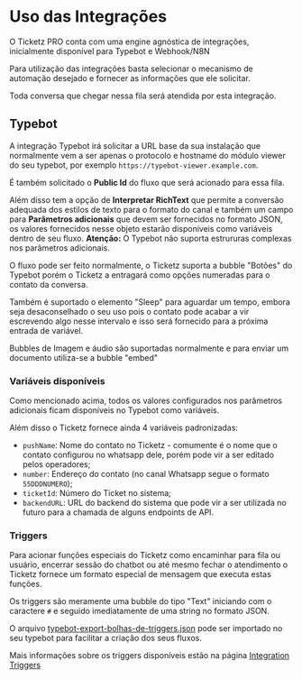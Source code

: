 Uso das Integrações
===================

O Ticketz PRO conta com uma engine agnóstica de integrações, inicialmente
disponível para Typebot e Webhook/N8N

Para utilização das integrações basta selecionar o mecanismo de automação
desejado e fornecer as informações que ele solicitar.

Toda conversa que chegar nessa fila será atendida por esta integração.

Typebot
-------

A integração Typebot irá solicitar a URL base da sua instalação que 
normalmente vem a ser apenas o protocolo e hostname do módulo viewer do seu
typebot, por exemplo `https://typebot-viewer.example.com`.

É também solicitado o **Public Id** do fluxo que será acionado para
essa fila.

Além disso tem a opção de **Interpretar RichText** que permite a conversão
adequada dos estilos de texto para o formato do canal e também um campo
para **Parâmetros adicionais** que devem ser fornecidos no formato
JSON, os valores fornecidos nesse objeto estarão disponíveis como variáveis
dentro de seu fluxo. **Atenção:** O Typebot não suporta estrururas
complexas nos parâmetros adicionais.

O fluxo pode ser feito normalmente, o Ticketz suporta a bubble "Botões"
do Typebot porém o Ticketz a entragará como opções numeradas para o
contato da conversa.

Também é suportado o elemento "Sleep" para aguardar um tempo, embora
seja desaconselhado o seu uso pois o contato pode acabar a vir escrevendo
algo nesse intervalo e isso será fornecido para a próxima entrada de
variável.

Bubbles de Imagem e áudio são suportadas normalmente e para enviar
um documento utiliza-se a bubble "embed"

### Variáveis disponíveis

Como mencionado acima, todos os valores configurados nos parâmetros
adicionais ficam disponíveis no Typebot como variáveis.

Além disso o Ticketz fornece ainda 4 variáveis padronizadas:

* `pushName`: Nome do contato no Ticketz - comumente é o nome que
  o contato configurou no whatsapp dele, porém pode vir a ser
  editado pelos operadores;
* `number`: Endereço do contato (no canal Whatsapp segue o formato `55DDDNUMERO`);
* `ticketId`: Número do Ticket no sistema;
* `backendURL`: URL do backend do sistema que pode vir a ser utilizada
  no futuro para a chamada de alguns endpoints de API.

### Triggers

Para acionar funções especiais do Ticketz como encaminhar para fila ou
usuário, encerrar sessão do chatbot ou até mesmo fechar o atendimento
o Ticketz fornece um formato especial de mensagem que executa estas funções.

Os triggers são meramente uma bubble do tipo "Text" iniciando com 
o caractere `#` e seguido imediatamente de uma string no formato JSON.

O arquivo [typebot-export-bolhas-de-triggers.json](typebot-export-bolhas-de-triggers.json)
pode ser importado no seu typebot para facilitar a criação dos seus 
fluxos.

Mais informações sobre os triggers disponíveis estão na página
[Integration Triggers](Integration%20Triggers.md)

